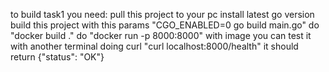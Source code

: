to build task1 you need:
pull this project to your pc
install latest go version
build this project with this params "CGO_ENABLED=0 go build main.go"
do "docker build ."
do "docker run -p 8000:8000" with image
you can test it with another terminal doing curl "curl localhost:8000/health"
it should return {"status": "OK"}
